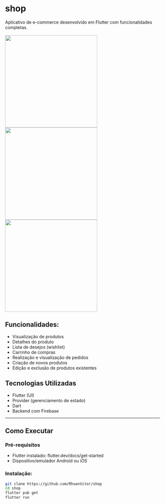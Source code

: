 # shop

Aplicativo de e-commerce desenvolvido em Flutter com funcionalidades completas.
<br>
<br>
<img width=300 src="https://i.ibb.co/GQMP5hWG/IMG-20250716-123756.jpg">
<img width=300 src="https://i.ibb.co/5gw495xQ/IMG-20250716-123743.jpg">
<img width=300 src="https://i.ibb.co/xScVpXGT/IMG-20250716-123724.jpg">
## Funcionalidades:
- Visualização de produtos
- Detalhes do produto
- Lista de desejos (wishlist)
- Carrinho de compras
- Realização e visualização de pedidos
- Criação de novos produtos
- Edição e exclusão de produtos existentes

## Tecnologias Utilizadas
- Flutter (UI)
- Provider (gerenciamento de estado)
- Dart
- Backend com Firebase
  
----
## Como Executar
### Pré-requisitos
- Flutter instalado: flutter.dev/docs/get-started
- Dispositivo/emulador Android ou iOS

### Instalação:
```bash
git clone https://github.com/RhuanVitor/shop
cd shop
flutter pub get
flutter run
```
